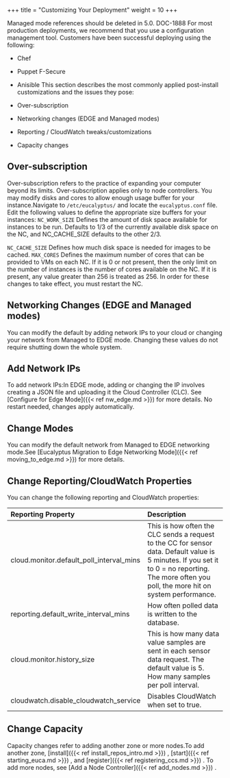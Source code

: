 +++
title = "Customizing Your Deployment"
weight = 10
+++

Managed mode references should be deleted in 5.0. DOC-1888 For most production deployments, we recommend that you use a configuration management tool. Customers have been successful deploying using the following: 



* Chef 
* Puppet F-Secure 
* Anisible 
This section describes the most commonly applied post-install customizations and the issues they pose: 



* Over-subscription 
* Networking changes (EDGE and Managed modes) 
* Reporting / CloudWatch tweaks/customizations 
* Capacity changes 

## Over-subscription
Over-subscription refers to the practice of expanding your computer beyond its limits. Over-subscription applies only to node controllers. You may modify disks and cores to allow enough usage buffer for your instance.Navigate to `/etc/eucalyptus/` and locate the `eucalyptus.conf` file. Edit the following values to define the appropriate size buffers for your instances: `NC_WORK_SIZE` Defines the amount of disk space available for instances to be run. Defaults to 1/3 of the currently available disk space on the NC, and NC_CACHE_SIZE defaults to the other 2/3. 

`NC_CACHE_SIZE` Defines how much disk space is needed for images to be cached. `MAX_CORES` Defines the maximum number of cores that can be provided to VMs on each NC. If it is 0 or not present, then the only limit on the number of instances is the number of cores available on the NC. If it is present, any value greater than 256 is treated as 256. In order for these changes to take effect, you must restart the NC. 
## Networking Changes (EDGE and Managed modes)
You can modify the default by adding network IPs to your cloud or changing your network from Managed to EDGE mode. Changing these values do not require shutting down the whole system.
## Add Network IPs
To add network IPs:In EDGE mode, adding or changing the IP involves creating a JSON file and uploading it the Cloud Controller (CLC). See [Configure for Edge Mode]({{< ref nw_edge.md >}}) for more details. No restart needed, changes apply automatically. 
## Change Modes
You can modify the default network from Managed to EDGE networking mode.See [Eucalyptus Migration to Edge Networking Mode]({{< ref moving_to_edge.md >}}) for more details. 
## Change Reporting/CloudWatch Properties
You can change the following reporting and CloudWatch properties:

| Reporting Property | Description | 
|  :---- |  :---- | 
| cloud.monitor.default_poll_interval_mins | This is how often the CLC sends a request to the CC for sensor data. Default value is 5 minutes. If you set it to 0 = no reporting. The more often you poll, the more hit on system performance. | 
| reporting.default_write_interval_mins | How often polled data is written to the database. | 
| cloud.monitor.history_size | This is how many data value samples are sent in each sensor data request. The default value is 5. How many samples per poll interval. | 
| cloudwatch.disable_cloudwatch_service | Disables CloudWatch when set to true. | 


## Change Capacity
Capacity changes refer to adding another zone or more nodes.To add another zone, [install]({{< ref install_repos_intro.md >}}) , [start]({{< ref starting_euca.md >}}) , and [register]({{< ref registering_ccs.md >}}) . To add more nodes, see [Add a Node Controller]({{< ref add_nodes.md >}}) . 
